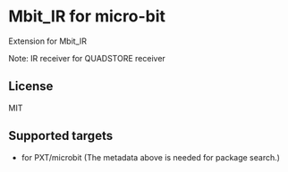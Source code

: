  # Mbit_IR for micro-bit

Extension for Mbit_IR

Note: IR receiver for QUADSTORE receiver

## License

MIT

## Supported targets

* for PXT/microbit
(The metadata above is needed for package search.)
